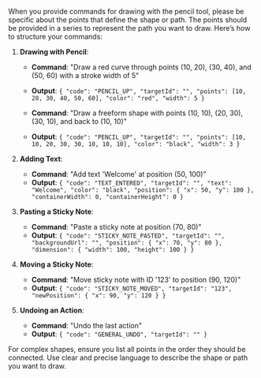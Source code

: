 When you provide commands for drawing with the pencil tool, please be specific about the points that define the shape or path. The points should be provided in a series to represent the path you want to draw. Here’s how to structure your commands:

1. **Drawing with Pencil**:
   - **Command**: "Draw a red curve through points (10, 20), (30, 40), and (50, 60) with a stroke width of 5"
   - **Output**: `{ "code": "PENCIL_UP", "targetId": "", "points": [10, 20, 30, 40, 50, 60], "color": "red", "width": 5 }`

   - **Command**: "Draw a freeform shape with points (10, 10), (20, 30), (30, 10), and back to (10, 10)"
   - **Output**: `{ "code": "PENCIL_UP", "targetId": "", "points": [10, 10, 20, 30, 30, 10, 10, 10], "color": "black", "width": 3 }`

2. **Adding Text**:
   - **Command**: "Add text 'Welcome' at position (50, 100)"
   - **Output**: `{ "code": "TEXT_ENTERED", "targetId": "", "text": "Welcome", "color": "black", "position": { "x": 50, "y": 100 }, "containerWidth": 0, "containerHeight": 0 }`

3. **Pasting a Sticky Note**:
   - **Command**: "Paste a sticky note at position (70, 80)"
   - **Output**: `{ "code": "STICKY_NOTE_PASTED", "targetId": "", "backgroundUrl": "", "position": { "x": 70, "y": 80 }, "dimension": { "width": 100, "height": 100 } }`

4. **Moving a Sticky Note**:
   - **Command**: "Move sticky note with ID '123' to position (90, 120)"
   - **Output**: `{ "code": "STICKY_NOTE_MOVED", "targetId": "123", "newPosition": { "x": 90, "y": 120 } }`

5. **Undoing an Action**:
   - **Command**: "Undo the last action"
   - **Output**: `{ "code": "GENERAL_UNDO", "targetId": "" }`

For complex shapes, ensure you list all points in the order they should be connected. Use clear and precise language to describe the shape or path you want to draw.
